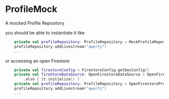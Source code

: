 # ProfileMock
A mocked Profile Repository


you should be able to instantiate it like

```kotlin
    private val profileRepository: ProfileRepository = MockProfileRepository()
    profileRepository.addLivestream("qwerty")
    ...
```

or accessing an open Firestore

```kotlin
    private val firestoreConfig = FirestoreConfig.getDevConfig()
    private val fireStoreDataSource: OpenFirestoreDataSource = OpenFirestoreDataSource(context, firestoreConfig)
        .also { it.initialize() }
    private val profileRepository: ProfileRepository = OpenFirestoreProfileRepository(fireStoreDataSource)
    profileRepository.addLivestream("qwertz")
    ...
```
